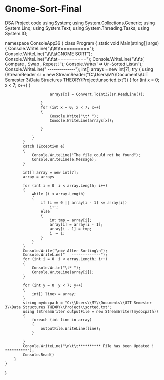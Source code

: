# Gnome-Sort-Final
DSA Project code
using System;
using System.Collections.Generic;
using System.Linq;
using System.Text;
using System.Threading.Tasks;
using System.IO;

namespace ConsoleApp36
{
    class Program
    {
        static void Main(string[] args)
        {
            Console.WriteLine("\t\t\t\t==========");
            Console.WriteLine("\t\t\t\tGNOME SORT");
            Console.WriteLine("\t\t\t\t==========");
            Console.WriteLine("\t\t\t( Compare , Swap , Repeat )");
            Console.Write("=> Un-Sorted List\n");
            Console.WriteLine("   --------------");
            int[] arrays = new int[7];
            try
            {
                using (StreamReader sr = new StreamReader("C:\\Users\\MY\\Documents\\UIT Semester 3\\Data Structures THEORY\\Project\\unsorted.txt"))
                {
                    for (int x = 0; x < 7; x++)
                    {

                        arrays[x] = Convert.ToInt32(sr.ReadLine());

                    }
                    for (int x = 0; x < 7; x++)
                    {
                        Console.Write("\t* ");
                        Console.WriteLine(arrays[x]);

                    }

                }
            }
            catch (Exception e)
            {
                Console.WriteLine("The file could not be found");
                Console.WriteLine(e.Message);
            }

            int[] array = new int[7];
            array = arrays;

            for (int i = 0; i < array.Length; i++)
            {
                while (i < array.Length)
                {
                    if (i == 0 || array[i - 1] <= array[i])
                        i++;
                    else
                    {
                        int tmp = array[i];
                        array[i] = array[i - 1];
                        array[i - 1] = tmp;
                        i -= 1;
                    }
                }
            }
            Console.Write("\n=> After Sorting\n");
            Console.WriteLine("   -------------");
            for (int i = 0; i < array.Length; i++)
            {
                Console.Write("\t* ");
                Console.WriteLine(array[i]);
            }

            for (int y = 0; y < 7; y++)
            {
                int[] lines = array;
            }
            string mydocpath = "C:\\Users\\MY\\Documents\\UIT Semester 3\\Data Structures THEORY\\Project\\sorted.txt";
            using (StreamWriter outputFile = new StreamWriter(mydocpath))
            {
                foreach (int line in array)
                {
                    outputFile.WriteLine(line);
                }

            }
            Console.WriteLine("\n\t\t********** File has been Updated ! **********");
            Console.Read();
        }
    }
}

